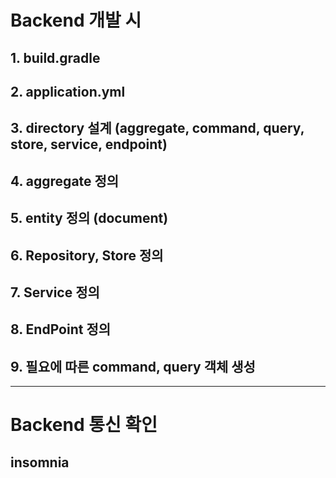 # Backend 개발 시
## 1. build.gradle
## 2. application.yml
## 3. directory 설계 (aggregate, command, query, store, service, endpoint)
## 4. aggregate 정의
## 5. entity 정의 (document)
## 6. Repository, Store 정의
## 7. Service 정의
## 8. EndPoint 정의
## 9. 필요에 따른 command, query 객체 생성

---

# Backend 통신 확인
## insomnia